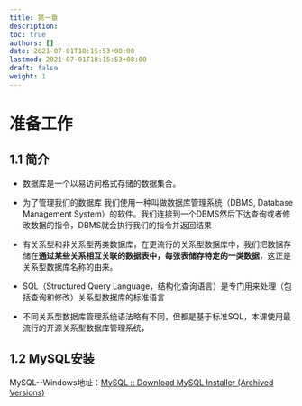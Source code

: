 ```yaml
---
title: 第一章
description:
toc: true
authors: []
date: 2021-07-01T18:15:53+08:00
lastmod: 2021-07-01T18:15:53+08:00
draft: false
weight: 1
---
```


#  准备工作

<!--more-->



## 1.1 简介

- 数据库是一个以易访问格式存储的数据集合。
- 为了管理我们的数据库 我们使用一种叫做数据库管理系统（DBMS, Database Management System）的软件。我们连接到一个DBMS然后下达查询或者修改数据的指令，DBMS就会执行我们的指令并返回结果

- 有关系型和非关系型两类数据库，在更流行的关系型数据库中，我们把数据存储在**通过某些关系相互关联的数据表中，每张表储存特定的一类数据**，这正是关系型数据库名称的由来。
- SQL（Structured Query Language，结构化查询语言）是专门用来处理（包括查询和修改）关系型数据库的标准语言

- 不同关系型数据库管理系统语法略有不同，但都是基于标准SQL，本课使用最流行的开源关系型数据库管理系统，

## 1.2 MySQL安装

MySQL--Windows地址：[MySQL :: Download MySQL Installer (Archived Versions)](https://downloads.mysql.com/archives/installer/)

